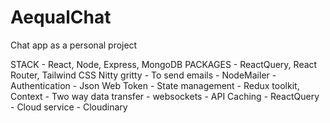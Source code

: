 # AequalChat

Chat app as a personal project

STACK - React, Node, Express, MongoDB
PACKAGES - ReactQuery, React Router, Tailwind CSS
Nitty gritty - To send emails - NodeMailer - Authentication - Json Web Token - State management - Redux toolkit, Context - Two way data transfer - websockets - API Caching - ReactQuery - Cloud service - Cloudinary
